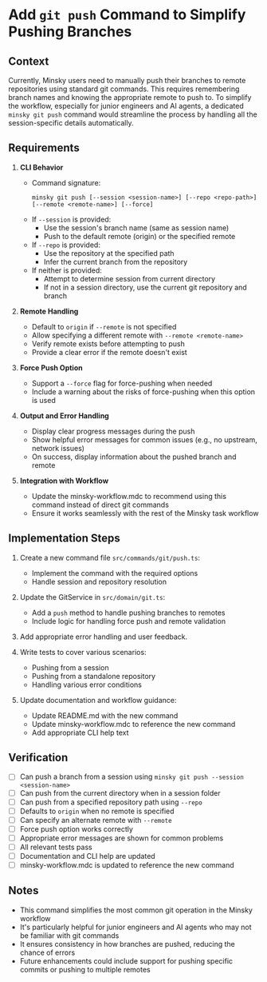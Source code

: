 # Add `git push` Command to Simplify Pushing Branches

## Context

Currently, Minsky users need to manually push their branches to remote repositories using standard git commands. This requires remembering branch names and knowing the appropriate remote to push to. To simplify the workflow, especially for junior engineers and AI agents, a dedicated `minsky git push` command would streamline the process by handling all the session-specific details automatically.

## Requirements

1. **CLI Behavior**

   - Command signature:
     ```
     minsky git push [--session <session-name>] [--repo <repo-path>] [--remote <remote-name>] [--force]
     ```
   - If `--session` is provided:
     - Use the session's branch name (same as session name)
     - Push to the default remote (origin) or the specified remote
   - If `--repo` is provided:
     - Use the repository at the specified path
     - Infer the current branch from the repository
   - If neither is provided:
     - Attempt to determine session from current directory
     - If not in a session directory, use the current git repository and branch

2. **Remote Handling**

   - Default to `origin` if `--remote` is not specified
   - Allow specifying a different remote with `--remote <remote-name>`
   - Verify remote exists before attempting to push
   - Provide a clear error if the remote doesn't exist

3. **Force Push Option**

   - Support a `--force` flag for force-pushing when needed
   - Include a warning about the risks of force-pushing when this option is used

4. **Output and Error Handling**

   - Display clear progress messages during the push
   - Show helpful error messages for common issues (e.g., no upstream, network issues)
   - On success, display information about the pushed branch and remote

5. **Integration with Workflow**
   - Update the minsky-workflow.mdc to recommend using this command instead of direct git commands
   - Ensure it works seamlessly with the rest of the Minsky task workflow

## Implementation Steps

1. Create a new command file `src/commands/git/push.ts`:

   - Implement the command with the required options
   - Handle session and repository resolution

2. Update the GitService in `src/domain/git.ts`:

   - Add a `push` method to handle pushing branches to remotes
   - Include logic for handling force push and remote validation

3. Add appropriate error handling and user feedback.

4. Write tests to cover various scenarios:

   - Pushing from a session
   - Pushing from a standalone repository
   - Handling various error conditions

5. Update documentation and workflow guidance:
   - Update README.md with the new command
   - Update minsky-workflow.mdc to reference the new command
   - Add appropriate CLI help text

## Verification

- [ ] Can push a branch from a session using `minsky git push --session <session-name>`
- [ ] Can push from the current directory when in a session folder
- [ ] Can push from a specified repository path using `--repo`
- [ ] Defaults to `origin` when no remote is specified
- [ ] Can specify an alternate remote with `--remote`
- [ ] Force push option works correctly
- [ ] Appropriate error messages are shown for common problems
- [ ] All relevant tests pass
- [ ] Documentation and CLI help are updated
- [ ] minsky-workflow.mdc is updated to reference the new command

## Notes

- This command simplifies the most common git operation in the Minsky workflow
- It's particularly helpful for junior engineers and AI agents who may not be familiar with git commands
- It ensures consistency in how branches are pushed, reducing the chance of errors
- Future enhancements could include support for pushing specific commits or pushing to multiple remotes
